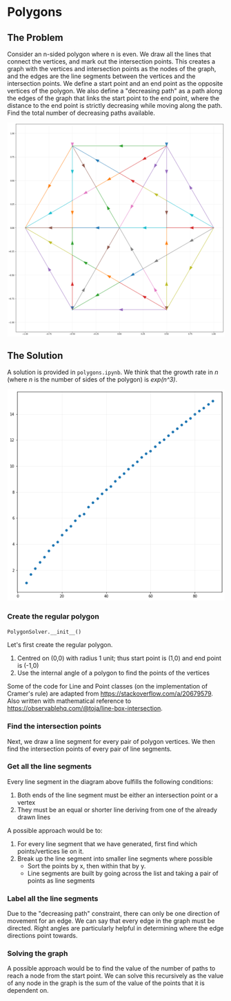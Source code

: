 # Polygons

## The Problem

Consider an n-sided polygon where n is even. We draw all the lines that connect the vertices, and mark out the intersection points. This creates a graph with the vertices and intersection points as the nodes of the graph, and the edges are the line segments between the vertices and the intersection points. We define a start point and an end point as the opposite vertices of the polygon. We also define a "decreasing path" as a path along the edges of the graph that links the start point to the end point, where the distance to the end point is strictly decreasing while moving along the path. Find the total number of decreasing paths available.

<p align="center" width="100%">
   <img src='assets/showcase.png' width='600' alt='Polygon Plot'>
</p>

## The Solution

A solution is provided in `polygons.ipynb`. We think that the growth rate in _n_ (where _n_ is the number of sides of the polygon) is _exp(n^3)_.

<p align="center" width="100%">
   <img src='assets/output.png' width='600' alt='Growth Rate Plot'>
</p>

### Create the regular polygon

`PolygonSolver.__init__()`

Let's first create the regular polygon.

1. Centred on (0,0) with radius 1 unit; thus start point is (1,0) and end point is (-1,0)
2. Use the internal angle of a polygon to find the points of the vertices

Some of the code for Line and Point classes (on the implementation of Cramer's rule) are adapted from https://stackoverflow.com/a/20679579. Also written with mathematical reference to https://observablehq.com/@toja/line-box-intersection.

### Find the intersection points

Next, we draw a line segment for every pair of polygon vertices. We then find the intersection points of every pair of line segments.

### Get all the line segments

Every line segment in the diagram above fulfills the following conditions:

1. Both ends of the line segment must be either an intersection point or a vertex
2. They must be an equal or shorter line deriving from one of the already drawn lines

A possible approach would be to:

1. For every line segment that we have generated, first find which points/vertices lie on it.
2. Break up the line segment into smaller line segments where possible
   - Sort the points by x, then within that by y.
   - Line segments are built by going across the list and taking a pair of points as line segments

### Label all the line segments

Due to the "decreasing path" constraint, there can only be one direction of movement for an edge. We can say that every edge in the graph must be directed. Right angles are particularly helpful in determining where the edge directions point towards.

### Solving the graph

A possible approach would be to find the value of the number of paths to reach a node from the start point. We can solve this recursively as the value of any node in the graph is the sum of the value of the points that it is dependent on.

